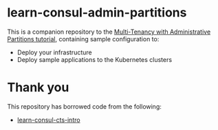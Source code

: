 # learn-consul-admin-partitions

This is a companion repository to the [Multi-Tenancy with Administrative Partitions tutorial](https://developer.hashicorp.com/consul/tutorials/enterprise/consul-admin-partitions), containing sample configuration to:

- Deploy your infrastructure
- Deploy sample applications to the Kubernetes clusters

# Thank you

This repository has borrowed code from the following:

- [learn-consul-cts-intro](https://github.com/hashicorp-education/learn-consul-cts-intro/)
